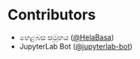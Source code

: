 # Contributors

* හෙළබස සමූහය ([@HelaBasa](https://crowdin.com/profile/HelaBasa))
* JupyterLab Bot ([@jupyterlab-bot](https://crowdin.com/profile/jupyterlab-bot))
